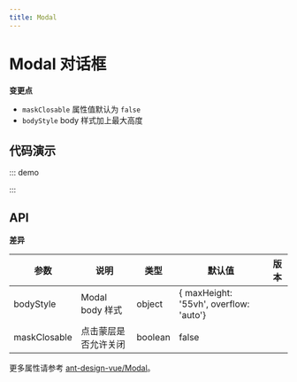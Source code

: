 ```yaml
---
title: Modal
---
```


# Modal 对话框

**变更点**

-   `maskClosable` 属性值默认为 `false`
-   `bodyStyle` body 样式加上最大高度

## 代码演示

<!-- prettier-ignore -->
::: demo
<template>
    <a-button type="primary" @click="open">Open Modal</a-button>
    <f-modal 
        v-model="visible" 
        title="Modal"
    >
        <div style="height: 90vh">
            Content of the modal
        </div>
    </f-modal>
</template>

<script>
export default {
    data() {
        return {
            visible: false
        }
    },
    methods: {
        open () {
            this.visible = true
        }
    }
}
</script>

:::

## API

**差异**

| 参数         | 说明                 | 类型    | 默认值                                 | 版本 |
| ------------ | -------------------- | ------- | -------------------------------------- | ---- |
| bodyStyle    | Modal body 样式      | object  | { maxHeight: '55vh', overflow: 'auto'} |      |
| maskClosable | 点击蒙层是否允许关闭 | boolean | false                                  |      |

更多属性请参考 [ant-design-vue/Modal](https://antdv.com/components/modal-cn/#API)。
